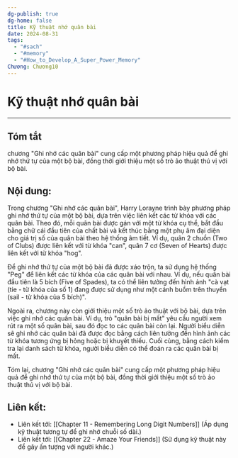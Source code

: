 ```yaml
---
dg-publish: true
dg-home: false
title: Kỹ thuật nhớ quân bài
date: 2024-08-31
tags:
  - "#sach"
  - "#memory"
  - "#How_to_Develop_A_Super_Power_Memory"
Chương: Chương10
---
```

# Kỹ thuật nhớ quân bài
---

## Tóm tắt
chương "Ghi nhớ các quân bài" cung cấp một phương pháp hiệu quả để ghi nhớ thứ tự của một bộ bài, đồng thời giới thiệu một số trò ảo thuật thú vị với bộ bài.

## Nội dung:
Trong chương "Ghi nhớ các quân bài", Harry Lorayne trình bày phương pháp ghi nhớ thứ tự của một bộ bài, dựa trên việc liên kết các từ khóa với các quân bài. Theo đó, mỗi quân bài được gán với một từ khóa cụ thể, bắt đầu bằng chữ cái đầu tiên của chất bài và kết thúc bằng một phụ âm đại diện cho giá trị số của quân bài theo hệ thống âm tiết. Ví dụ, quân 2 chuồn (Two of Clubs) được liên kết với từ khóa "can", quân 7 cơ (Seven of Hearts) được liên kết với từ khóa "hog".

Để ghi nhớ thứ tự của một bộ bài đã được xáo trộn, ta sử dụng hệ thống "Peg" để liên kết các từ khóa của các quân bài với nhau. Ví dụ, nếu quân bài đầu tiên là 5 bích (Five of Spades), ta có thể liên tưởng đến hình ảnh "cà vạt (tie - từ khóa của số 1) đang được sử dụng như một cánh buồm trên thuyền (sail - từ khóa của 5 bích)".

Ngoài ra, chương này còn giới thiệu một số trò ảo thuật với bộ bài, dựa trên việc ghi nhớ các quân bài. Ví dụ, trò "quân bài bị mất" yêu cầu người xem rút ra một số quân bài, sau đó đọc to các quân bài còn lại. Người biểu diễn sẽ ghi nhớ các quân bài đã được đọc bằng cách liên tưởng đến hình ảnh các từ khóa tương ứng bị hỏng hoặc bị khuyết thiếu. Cuối cùng, bằng cách kiểm tra lại danh sách từ khóa, người biểu diễn có thể đoán ra các quân bài bị mất.

Tóm lại, chương "Ghi nhớ các quân bài" cung cấp một phương pháp hiệu quả để ghi nhớ thứ tự của một bộ bài, đồng thời giới thiệu một số trò ảo thuật thú vị với bộ bài.


## **Liên kết**:
- Liên kết tới: [[Chapter 11 - Remembering Long Digit Numbers]] (Áp dụng kỹ thuật tương tự để ghi nhớ chuỗi số dài.)
- Liên kết tới: [[Chapter 22 - Amaze Your Friends]] (Sử dụng kỹ thuật này để gây ấn tượng với người khác.)